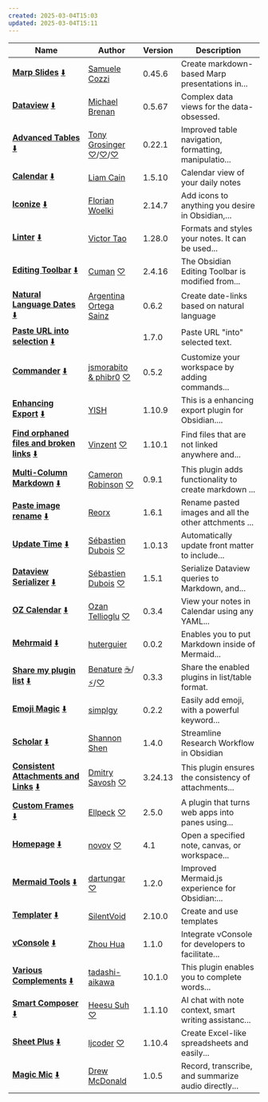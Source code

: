 ```yaml
---
created: 2025-03-04T15:03
updated: 2025-03-04T15:11
---
```

<!-- ShareMyPlugin begin -->


|Name|Author|Version|Description|
|----|------|-------|---|
|[**Marp Slides**](https://obsidian.md/plugins?id=marp-slides) [⬇️](obsidian://SP-install?id=marp-slides&enable=true)|[Samuele Cozzi](https://samuele-cozzi.web.app/)|0.45.6|Create markdown-based Marp presentations in...|
|[**Dataview**](https://obsidian.md/plugins?id=dataview) [⬇️](obsidian://SP-install?id=dataview&enable=true)|[Michael Brenan](https://github.com/blacksmithgu)|0.5.67|Complex data views for the data-obsessed.|
|[**Advanced Tables**](https://obsidian.md/plugins?id=table-editor-obsidian) [⬇️](obsidian://SP-install?id=table-editor-obsidian&enable=true)|[Tony Grosinger](https://grosinger.net) [♡](https://github.com/sponsors/tgrosinger)/[♡](https://buymeacoffee.com/tgrosinger)/[♡](https://paypal.me/tgrosinger)|0.22.1|Improved table navigation, formatting, manipulatio...|
|[**Calendar**](https://obsidian.md/plugins?id=calendar) [⬇️](obsidian://SP-install?id=calendar&enable=true)|[Liam Cain](https://github.com/liamcain/)|1.5.10|Calendar view of your daily notes|
|[**Iconize**](https://obsidian.md/plugins?id=obsidian-icon-folder) [⬇️](obsidian://SP-install?id=obsidian-icon-folder&enable=true)|[Florian Woelki](https://florianwoelki.com/)|2.14.7|Add icons to anything you desire in Obsidian,...|
|[**Linter**](https://obsidian.md/plugins?id=obsidian-linter) [⬇️](obsidian://SP-install?id=obsidian-linter&enable=true)|[Victor Tao](https://github.com/platers)|1.28.0|Formats and styles your notes. It can be used...|
|[**Editing Toolbar**](https://obsidian.md/plugins?id=editing-toolbar) [⬇️](obsidian://SP-install?id=editing-toolbar&enable=true)|[Cuman](https://github.com/cumany/obsidian-editing-toolbar) [♡](https://github.com/cumany#thank-you-very-much-for-your-support)|2.4.16|The Obsidian Editing Toolbar is modified from...|
|[**Natural Language Dates**](https://obsidian.md/plugins?id=nldates-obsidian) [⬇️](obsidian://SP-install?id=nldates-obsidian&enable=true)|[Argentina Ortega Sainz](https://argentinaos.com/)|0.6.2|Create date-links based on natural language|
|[**Paste URL into selection**](https://obsidian.md/plugins?id=url-into-selection) [⬇️](obsidian://SP-install?id=url-into-selection&enable=true)||1.7.0|Paste URL "into" selected text.|
|[**Commander**](https://obsidian.md/plugins?id=cmdr) [⬇️](obsidian://SP-install?id=cmdr&enable=true)|[jsmorabito & phibr0](https://github.com/phibr0) [♡](https://ko-fi.com/phibr0)|0.5.2|Customize your workspace by adding commands...|
|[**Enhancing Export**](https://obsidian.md/plugins?id=obsidian-enhancing-export) [⬇️](obsidian://SP-install?id=obsidian-enhancing-export&enable=true)|[YISH](https://github.com/mokeyish)|1.10.9|This is a enhancing export plugin for Obsidian....|
|[**Find orphaned files and broken links**](https://obsidian.md/plugins?id=find-unlinked-files) [⬇️](obsidian://SP-install?id=find-unlinked-files&enable=true)|[Vinzent](https://github.com/Vinzent03) [♡](https://ko-fi.com/vinzent)|1.10.1|Find files that are not linked anywhere and...|
|[**Multi-Column Markdown**](https://obsidian.md/plugins?id=multi-column-markdown) [⬇️](obsidian://SP-install?id=multi-column-markdown&enable=true)|[Cameron Robinson](https://portfolio.ckrobinson.net) [♡](https://www.buymeacoffee.com/ckrobinson)|0.9.1|This plugin adds functionality to create markdown ...|
|[**Paste image rename**](https://obsidian.md/plugins?id=obsidian-paste-image-rename) [⬇️](obsidian://SP-install?id=obsidian-paste-image-rename&enable=true)|[Reorx](https://github.com/reorx)|1.6.1|Rename pasted images and all the other attchments ...|
|[**Update Time**](https://obsidian.md/plugins?id=update-time) [⬇️](obsidian://SP-install?id=update-time&enable=true)|[Sébastien Dubois](https://dsebastien.net) [♡](https://www.buymeacoffee.com/dsebastien)|1.0.13|Automatically update front matter to include...|
|[**Dataview Serializer**](https://obsidian.md/plugins?id=dataview-serializer) [⬇️](obsidian://SP-install?id=dataview-serializer&enable=true)|[Sébastien Dubois](https://dsebastien.net) [♡](https://www.buymeacoffee.com/dsebastien)|1.5.1|Serialize Dataview queries to Markdown, and...|
|[**OZ Calendar**](https://obsidian.md/plugins?id=oz-calendar) [⬇️](obsidian://SP-install?id=oz-calendar&enable=true)|[Ozan Tellioglu](https://www.ozan.pl) [♡](https://ko-fi.com/ozante)|0.3.4|View your notes in Calendar using any YAML...|
|[**Mehrmaid**](https://obsidian.md/plugins?id=mehrmaid) [⬇️](obsidian://SP-install?id=mehrmaid&enable=true)|[huterguier](https://github.com/huterguier)|0.0.2|Enables you to put Markdown inside of Mermaid...|
|[**Share my plugin list**](https://obsidian.md/plugins?id=share-my-plugin-list) [⬇️](obsidian://SP-install?id=share-my-plugin-list&enable=true)|[Benature](https://github.com/Benature) [☕️](https://www.buymeacoffee.com/benature)/[⚡️](https://afdian.net/a/Benature-K)/[♡](https://s2.loli.net/2024/01/30/jQ9fTSyBxvXRoOM.png)|0.3.3|Share the enabled plugins in list/table format.|
|[**Emoji Magic**](https://obsidian.md/plugins?id=emoji-magic) [⬇️](obsidian://SP-install?id=emoji-magic&enable=true)|[simplgy](https://github.com/simplgy)|0.2.2|Easily add emoji, with a powerful keyword...|
|[**Scholar**](https://obsidian.md/plugins?id=scholar) [⬇️](obsidian://SP-install?id=scholar&enable=true)|[Shannon Shen](https://www.szj.io)|1.4.0|Streamline Research Workflow in Obsidian|
|[**Consistent Attachments and Links**](https://obsidian.md/plugins?id=consistent-attachments-and-links) [⬇️](obsidian://SP-install?id=consistent-attachments-and-links&enable=true)|[Dmitry Savosh](https://github.com/dy-sh/) [♡](https://www.buymeacoffee.com/mnaoumov)|3.24.13|This plugin ensures the consistency of attachments...|
|[**Custom Frames**](https://obsidian.md/plugins?id=obsidian-custom-frames) [⬇️](obsidian://SP-install?id=obsidian-custom-frames&enable=true)|[Ellpeck](https://ellpeck.de) [♡](https://ellpeck.de/support)|2.5.0|A plugin that turns web apps into panes using...|
|[**Homepage**](https://obsidian.md/plugins?id=homepage) [⬇️](obsidian://SP-install?id=homepage&enable=true)|[novov](https://novov.me) [♡](https://ko-fi.com/novov)|4.1|Open a specified note, canvas, or workspace...|
|[**Mermaid Tools**](https://obsidian.md/plugins?id=mermaid-tools) [⬇️](obsidian://SP-install?id=mermaid-tools&enable=true)|[dartungar](https://dartungar.com) [♡](https://www.paypal.com/paypalme/dartungar)|1.2.0|Improved Mermaid.js experience for Obsidian:...|
|[**Templater**](https://obsidian.md/plugins?id=templater-obsidian) [⬇️](obsidian://SP-install?id=templater-obsidian&enable=true)|[SilentVoid](https://github.com/SilentVoid13)|2.10.0|Create and use templates|
|[**vConsole**](https://obsidian.md/plugins?id=vconsole) [⬇️](obsidian://SP-install?id=vconsole&enable=true)|[Zhou Hua](https://zhouhua.site)|1.1.0|Integrate vConsole for developers to facilitate...|
|[**Various Complements**](https://obsidian.md/plugins?id=various-complements) [⬇️](obsidian://SP-install?id=various-complements&enable=true)|[tadashi-aikawa](https://github.com/tadashi-aikawa)|10.1.0|This plugin enables you to complete words...|
|[**Smart Composer**](https://obsidian.md/plugins?id=smart-composer) [⬇️](obsidian://SP-install?id=smart-composer&enable=true)|[Heesu Suh](https://github.com/glowingjade) [♡](https://buymeacoffee.com/glowingjade)|1.1.10|AI chat with note context, smart writing assistanc...|
|[**Sheet Plus**](https://obsidian.md/plugins?id=sheet-plus) [⬇️](obsidian://SP-install?id=sheet-plus&enable=true)|[ljcoder](https://github.com/ljcoder2015) [♡](https://ko-fi.com/ljcoder)|1.10.4|Create Excel-like spreadsheets and easily...|
|[**Magic Mic**](https://obsidian.md/plugins?id=magic-mic) [⬇️](obsidian://SP-install?id=magic-mic&enable=true)|[Drew McDonald](https://github.com/drewmcdonald)|1.0.5|Record, transcribe, and summarize audio directly...|


<!-- ShareMyPlugin end -->